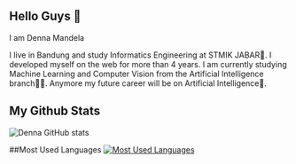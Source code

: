 ## Hello Guys 👋

I am Denna Mandela

I live in Bandung and study Informatics Engineering at STMIK JABAR🏫. I developed myself on the web for more than 4 years. I am currently studying Machine Learning and Computer Vision from the Artificial Intelligence branch👨‍💻. Anymore my future career will be on Artificial Intelligence🤖.

## My Github Stats
![Denna GitHub stats](https://github-readme-stats.vercel.app/api?username=dennamandela&show_icons=true&theme=radical)

##Most Used Languages
[![Most Used Languages](https://github-readme-stats.vercel.app/api/top-langs/?username=dennamandela&layout=compact)](https://github.com/dennamandela/github-readme-stats)
